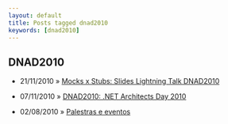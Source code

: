```yaml
---
layout: default
title: Posts tagged dnad2010
keywords: [dnad2010]
---
```

<h2 class="category">DNAD2010</h2>
<ul class="posts">
<li>
<p>
<span class="date">21/11/2010</span> &raquo; 
<a href="/blog/mocks-x-stubs-slides-lightning-talk-dnad2010">Mocks x Stubs: Slides Lightning Talk DNAD2010</a>
</p>
</li> 
<li>
<p>
<span class="date">07/11/2010</span> &raquo; 
<a href="/blog/dnad2010-net-architects-day-2010">DNAD2010: .NET Architects Day 2010</a>
</p>
</li> 
<li>
<p>
<span class="date">02/08/2010</span> &raquo; 
<a href="/blog/palestras-e-eventos">Palestras e eventos</a>
</p>
</li> 
</ul>
